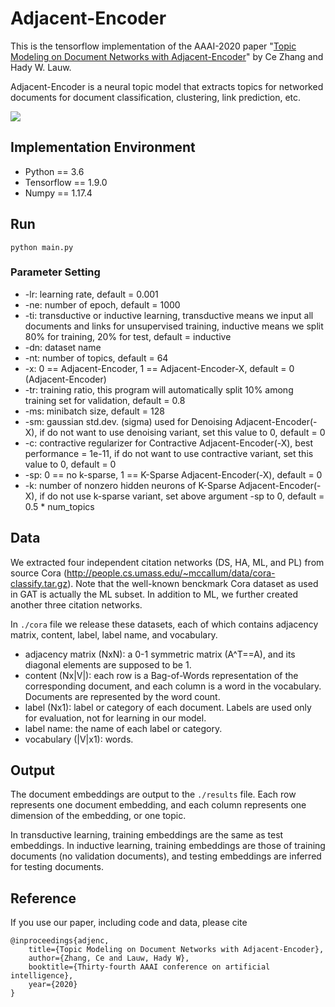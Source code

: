 # Adjacent-Encoder
This is the tensorflow implementation of the AAAI-2020 paper "[Topic Modeling on Document Networks with Adjacent-Encoder](/figure/AAAI20-Adjacent-Encoder.pdf)" by Ce Zhang and Hady W. Lauw.

Adjacent-Encoder is a neural topic model that extracts topics for networked documents for document classification, clustering, link prediction, etc.

![](/figure/model_comparison.jpg)

## Implementation Environment
- Python == 3.6
- Tensorflow == 1.9.0
- Numpy == 1.17.4

## Run
`python main.py`

### Parameter Setting
- -lr: learning rate, default = 0.001
- -ne: number of epoch, default = 1000
- -ti: transductive or inductive learning, transductive means we input all documents and links for unsupervised training, inductive means we split 80% for training, 20% for test, default = inductive
- -dn: dataset name
- -nt: number of topics, default = 64
- -x: 0 == Adjacent-Encoder, 1 == Adjacent-Encoder-X, default = 0 (Adjacent-Encoder)
- -tr: training ratio, this program will automatically split 10% among training set for validation, default = 0.8
- -ms: minibatch size, default = 128
- -sm: gaussian std.dev. (sigma) used for Denoising Adjacent-Encoder(-X), if do not want to use denoising variant, set this value to 0, default = 0
- -c: contractive regularizer for Contractive Adjacent-Encoder(-X), best performance = 1e-11, if do not want to use contractive variant, set this value to 0, default = 0
- -sp: 0 == no k-sparse, 1 == K-Sparse Adjacent-Encoder(-X), default = 0
- -k: number of nonzero hidden neurons of K-Sparse Adjacent-Encoder(-X), if do not use k-sparse variant, set above argument -sp to 0, default = 0.5 * num_topics

## Data
We extracted four independent citation networks (DS, HA, ML, and PL) from source Cora (http://people.cs.umass.edu/~mccallum/data/cora-classify.tar.gz). Note that the well-known benckmark Cora dataset as used in GAT is actually the ML subset. In addition to ML, we further created another three citation networks.

In `./cora` file we release these datasets, each of which contains adjacency matrix, content, label, label name, and vocabulary.

- adjacency matrix (NxN): a 0-1 symmetric matrix (A^T==A), and its diagonal elements are supposed to be 1.
- content (Nx|V|): each row is a Bag-of-Words representation of the corresponding document, and each column is a word in the vocabulary. Documents are represented by the word count.
- label (Nx1): label or category of each document. Labels are used only for evaluation, not for learning in our model.
- label name: the name of each label or category.
- vocabulary (|V|x1): words.

## Output
The document embeddings are output to the `./results` file. Each row represents one document embedding, and each column represents one dimension of the embedding, or one topic.

In transductive learning, training embeddings are the same as test embeddings. In inductive learning, training embeddings are those of training documents (no validation documents), and testing embeddings are inferred for testing documents.

## Reference
If you use our paper, including code and data, please cite

```
@inproceedings{adjenc,
    title={Topic Modeling on Document Networks with Adjacent-Encoder},
    author={Zhang, Ce and Lauw, Hady W},
    booktitle={Thirty-fourth AAAI conference on artificial intelligence},
    year={2020}
}
```
